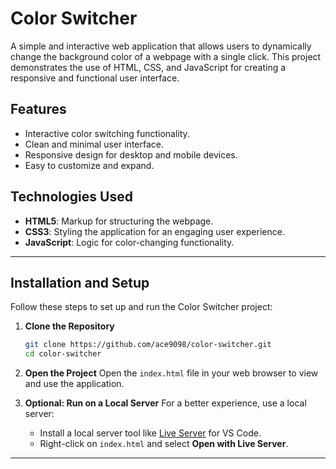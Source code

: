 # Color Switcher

A simple and interactive web application that allows users to dynamically change the background color of a webpage with a single click. This project demonstrates the use of HTML, CSS, and JavaScript for creating a responsive and functional user interface.

## Features

- Interactive color switching functionality.
- Clean and minimal user interface.
- Responsive design for desktop and mobile devices.
- Easy to customize and expand.

## Technologies Used

- **HTML5**: Markup for structuring the webpage.
- **CSS3**: Styling the application for an engaging user experience.
- **JavaScript**: Logic for color-changing functionality.

---

## Installation and Setup

Follow these steps to set up and run the Color Switcher project:

1. **Clone the Repository**
   ```bash
   git clone https://github.com/ace9098/color-switcher.git
   cd color-switcher
   ```

2. **Open the Project**
   Open the `index.html` file in your web browser to view and use the application.

3. **Optional: Run on a Local Server**
   For a better experience, use a local server:
   - Install a local server tool like [Live Server](https://marketplace.visualstudio.com/items?itemName=ritwickdey.LiveServer) for VS Code.
   - Right-click on `index.html` and select **Open with Live Server**.

---


